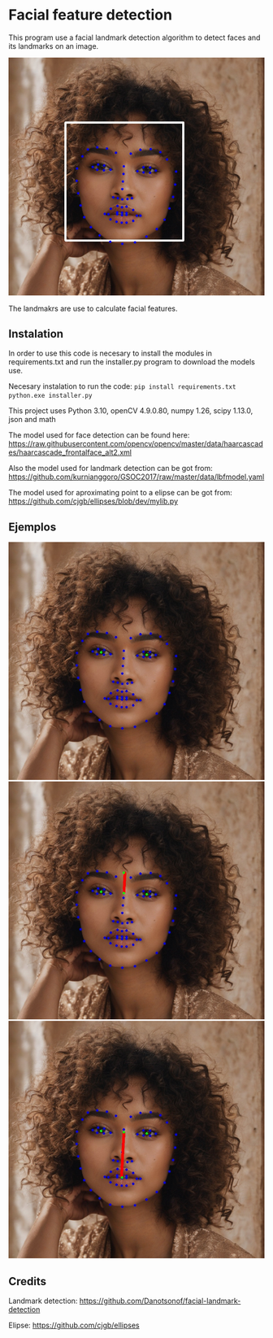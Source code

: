 # Facial feature detection

This program use a facial landmark detection algorithm to detect faces and its landmarks on an image.

![Landmark Detection example](Read1.jpg)

The landmakrs are use to calculate facial features.

## Instalation

In order to use this code is necesary to install the modules in requirements.txt and run the installer.py program to download the models use.

Necesary instalation to run the code:
    `pip install requirements.txt`
    `python.exe installer.py`

This project uses Python 3.10, openCV 4.9.0.80, numpy 1.26, scipy 1.13.0, json and math

The model used for face detection can be found here:
https://raw.githubusercontent.com/opencv/opencv/master/data/haarcascades/haarcascade_frontalface_alt2.xml

Also the model used for landmark detection can be got from: 
https://github.com/kurnianggoro/GSOC2017/raw/master/data/lbfmodel.yaml

The model used for aproximating point to a elipse can be got from:
https://github.com/cjgb/ellipses/blob/dev/mylib.py

## Ejemplos

![Eyes centroids](Read2.jpg)
![Eyes forehead distance and eyes mouth distances](Read3.jpg)
![Eyes mouth distances](Read4.jpg)


## Credits
Landmark detection:
https://github.com/Danotsonof/facial-landmark-detection

Elipse:
https://github.com/cjgb/ellipses


